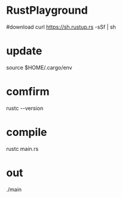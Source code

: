 # RustPlayground

#download
curl https://sh.rustup.rs -sSf | sh

# update
source $HOME/.cargo/env

# comfirm
rustc --version

# compile
rustc main.rs

# out
./main